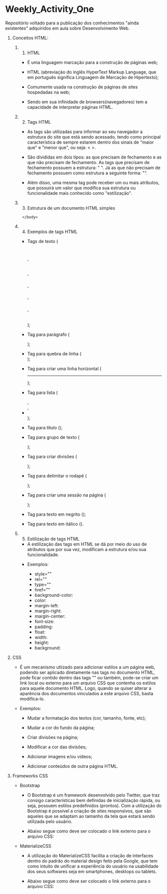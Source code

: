 # Weekly_Activity_One
Repositório voltado para a publicação dos conhecimentos "ainda existentes" adquiridos em aula sobre Desenvolvimento Web.


1. Conceitos HTML:

    1. 1. HTML

        - É uma linguagem marcação para a construção de páginas web;

        - HTML (abreviação do inglês HyperText Markup Language, que em português significa Linguagem de Marcação de Hipertexto);

        - Comumente usada na construção de páginas de sites hospedadas na web;

        - Sendo em sua infinidade de browsers(navegadores) tem a capacidade de interpretar páginas HTML.

    1. 2. Tags HTML

        - As tags são utilizadas para informar ao seu navegador a estrutura do site que está sendo acessado, tendo como principal característica de sempre estarem dentro dos sinais de "maior que" e "menor que", ou seja: < >.

        - São divididas em dois tipos: as que precisam de fechamento e as que não precisam de fechamento. As tags que precisam de fechamento possuem a estrutura: "<tag> </tag>". Já as que não precisam de fechamento possuem como estrutura a seguinte forma: "<tag/>".

        - Além disso, uma mesma tag pode receber um ou mais atributos, que possuirá um valor que modifica sua estrutura ou funcionalidade mais conhecido como "estilização".


    1. 3. Estrutura de um documento HTML simples

        <!DOCTYPE html>
        <html>
            <head>
                <title>Título da página</title>
                <meta charset="utf-8"/>
            </head>
            <body>
            
            </body>
        </html>

    1. 4. Exemplos de tags HTML

        - Tags de texto (<h1></h1>, <h2></h2>, <h3></h3>, <h4></h4>, <h5></h5>, <h6></h6>);

        - Tag para parágrafo (<p></p>);

        - Tag para quebra de linha (<br/>);

        - Tag para criar uma linha horizontal (<hr/>);

        - Tag para lista (<ul></ul>, <ol></ol>, <li></li>);

        - Tag para título (<title></title>);

        - Tag para grupo de texto (<hgroup></hgroup>);

        - Tag para criar divisões (<div></div>);

        - Tag para delimitar o rodapé (<footer></footer>);

        - Tag para criar uma sessão na página (<section></section>);

        - Tag para texto em negrito (<b></b>);

        - Tag para texto em itálico (<i></i>).


    1. 5. Estilização de tags HTML

        - A estilização das tags em HTML se dá por meio do uso de atributos que por sua vez, modificam a estrutura e/ou sua funcionalidade.
        
        * Exemplos:

            - style=""
            - rel="" 
            - type="" 
            - href=""
            - background-color:
            - color:
            - margin-left:
            - margin-right:
            - margin-center:
            - font-size:
            - padding:
            - float:
            - width:
            - height:
            - background:

2. CSS

    - É um mecanismo utlizado para adicionar estilos a um página web, podendo ser aplicado diretamente nas tags no documento HTML, pode ficar contido dentro das tags "<style></style>" ou também, pode-se criar um link local ou externo para um arquivo CSS que contenha os estilos para aquele documento HTML. Logo, quando se quiser alterar a aparência dos documentos vinculados a este arquivo CSS, basta modifica-lo.

    * Exemplos:
        
        - Mudar a formatação dos textos (cor, tamanho, fonte, etc);

        - Mudar a cor do fundo da página;

        - Criar divisões na página;

        - Modificar a cor das divisões;

        - Adicionar imagens e/ou vídeos;

        - Adicionar conteúdos de outra página HTML.

3. Frameworks CSS

    * Bootstrap

        - O Bootstrap é um framework desenvolvido pelo Twitter, que traz consigo características bem definidas de inicialização rápida, ou seja, possuem estilos predefinidos (prontos). Com a utilização do Bootstrap é possível a criação de sites responsivos, que são aqueles que se adaptam ao tamanho da tela que estará sendo utilizada pelo usuário.

        - Abaixo segue como deve ser colocado o link externo para o arquivo CSS:

            <link rel="stylesheet" href="https://stackpath.bootstrapcdn.com/bootstrap/4.4.1/css/bootstrap.min.css" integrity="sha384-Vkoo8x4CGsO3+Hhxv8T/Q5PaXtkKtu6ug5TOeNV6gBiFeWPGFN9MuhOf23Q9Ifjh" crossorigin="anonymous">

    * MaterializeCSS

        - A utilização do MaterializeCSS facilita a criação de interfaces dentro do padrão do material design feito pela Google, que tem como intuito de unificar a experiência do usuário na usabilidade dos seus softwares seja em smartphones, desktops ou tablets.

        - Abaixo segue como deve ser colocado o link externo para o arquivo CSS:

            <link rel="stylesheet" href="https://cdnjs.cloudflare.com/ajax/libs/materialize/1.0.0/css/materialize.min.css"/>


    